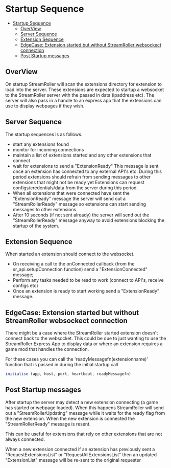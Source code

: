 # Startup Sequence

- [Startup Sequence](#startup-sequence)
  - [OverView](#overview)
  - [Server Sequence](#server-sequence)
  - [Extension Sequence](#extension-sequence)
  - [EdgeCase: Extension started but without StreamRoller websockect connection](#edgecase-extension-started-but-without-streamroller-websockect-connection)
  - [Post Startup messages](#post-startup-messages)
  
## OverView

On startup StreamRoller will scan the extensions directory for extension to load into the server.
These extensions are expected to startup a websocket to the StreamRoller server with the passed in data (ipaddress etc). The server will also pass in a handle to an express app that the extensions can use to display webpages if they wish.

## Server Sequence

The startup sequences is as follows.

- start any extensions found
- monitor for incoming connections
- maintain a list of extensions started and any other extensions that connect
- wait for extensions to send a "ExtensionReady"
  This message is sent once an extension has connected to any external API's etc.
  During this period extensions should refrain from sending messages to other extensions that might not be ready yet
  Extensions can request configs/credentials/data from the server during this period.
- When all extensions that were connected have sent the "ExtensionReady" message the server will send out a "StreamRollerReady" message so extensions can start sending messages to other extensions
- After 10 seconds (if not sent already) the server will send out the "StreamRollerReady" message anyway to avoid extensions blocking the startup of the system.

## Extension Sequence

When started an extension should connect to the websocket.

- On receiving a call to the onConnected callback (from the sr_api.setupConnection function)
    send a "ExtensionConnected" message;
- Perform any tasks needed to be read to work (connect to API's, receive configs etc)
- Once an extension is ready to start working
    send a "ExtensionReady" message.

## EdgeCase: Extension started but without StreamRoller websockect connection

There might be a case where the StreamRoller started extension doesn't connect back to the websocket. This could be due to just wanting to use the StreamRoller Express App to display data or where an extension requires a game mod that handles the connection.

For these cases you can call the 'readyMessagefn(extensionname)' function that is passed in during the initial startup call

```javascript
initialise (app, host, port, heartbeat, readyMessagefn)
```

## Post Startup messages

After startup the server may detect a new extension connecting (a game has started or webpage loaded). When this happens StreamRoller will send out a "StreamRollerUpdating" message while it waits for the ready flag from the new extension. When the new extension is connected the "StreamRollerReady" message is resent.

This can be useful for extensions that rely on other extensions that are not always connected.

When a new extension connected if an extension has previously sent a "RequestExtensionsList" or "RequestAllExtensionsList" then an updated "ExtensionList" message will be re-sent to the original requester
